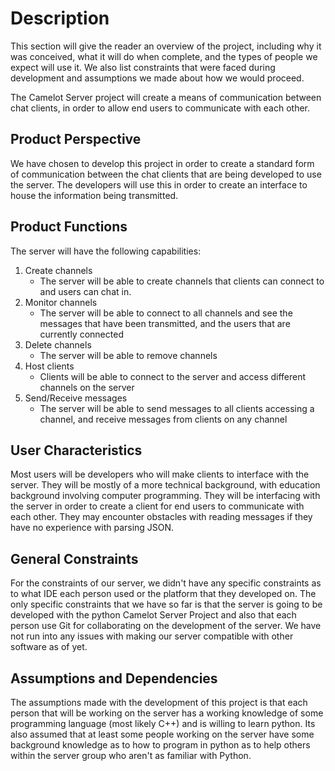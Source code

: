 # Description

This section will give the reader an overview of the project, including why it
was conceived, what it will do when complete, and the types of people we
expect will use it. We also list constraints that were faced during
development and assumptions we made about how we would proceed.

The Camelot Server project will create a means of communication between
chat clients, in order to allow end users to communicate with each other.

## Product Perspective

We have chosen to develop this project in order to create a standard form of
communication between the chat clients that are being developed to use the
server. The developers will use this in order to create an interface to house
the information being transmitted.

## Product Functions

The server will have the following capabilities:
  1. Create channels
	  * The server will be able to create channels that clients can
	  connect to and users can chat in.
  2. Monitor channels
	  * The server will be able to connect to all channels and see the messages
	  that have been transmitted, and the users that are currently connected
  3. Delete channels
	  * The server will be able to remove channels
  4. Host clients
	  * Clients will be able to connect to the server and access different
	  channels on the server
  5. Send/Receive messages
	  * The server will be able to send messages to all clients accessing a
	  channel, and receive messages from clients on any channel

## User Characteristics

Most users will be developers who will make clients to interface with the
server. They will be mostly of a more technical background, with education
background involving computer programming. They will be interfacing with the
server in order to create a client for end users to communicate with each other.
They may encounter obstacles with reading messages if they have no experience
with parsing JSON.

## General Constraints

For the constraints of our server, we didn't have any specific constraints as
to what IDE each person used or the platform that they developed on. The only
specific constraints that we have so far is that the server is going to be
developed with the python Camelot Server Project and also that each person
use Git for collaborating on the development of the server. We have not run
into any issues with making our server compatible with other software as of yet.

## Assumptions and Dependencies

The assumptions made with the development of this project is that each person
that will be working on the server has a working knowledge of some programming
language (most likely C++) and is willing to learn python. Its also assumed that
at least some people working on the server have some background knowledge as to
how to program in python as to help others within the server group who aren't as
familiar with Python.
